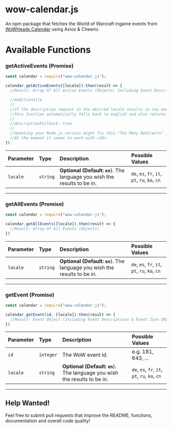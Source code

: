 # wow-calendar.js
An npm package that fetches the World of Warcraft ingame events from [WoWHeads Calendar](https://wowhead.com/events) using Axios & Cheerio.



# Available Functions

### getActiveEvents (Promise)

```js
const calendar = require("wow-calendar.js");

calendar.getActiveEvents([locale]).then(result => {
  //Result: Array Of All Active Events (Objects; Including Event Descriptions & Event Icon URLs)

  //Additionally
  //
  //If the description request in the desired locale results in too many redirects because of URL encoding
  //this function automatically falls back to english and also returns:
  //
  //descriptionFallback: true
  //
  //Updating your Node.js version might fix this "Too Many Redirects" issue. It did at least for me.
  //At the moment it seems to work with v18+.
})
```

| Parameter | Type | Description | Possible Values |
| :--- | :--- | :--- | :--- |
| `locale` | `string` | **Optional (Default: `en`**). The language you wish the results to be in.| `de`, `es`, `fr`, `it`, `pt`, `ru`, `ko`, `cn`

<hr>

### getAllEvents (Promise)

```js
const calendar = require("wow-calendar.js");

calendar.getAllEvents([locale]).then(result => {
  //Result: Array Of All Events (Objects)
})
```

| Parameter | Type | Description | Possible Values |
| :--- | :--- | :--- | :--- |
| `locale` | `string` | **Optional (Default: `en`**). The language you wish the results to be in.| `de`, `es`, `fr`, `it`, `pt`, `ru`, `ko`, `cn`

<hr>

### getEvent (Promise)

```js
const calendar = require("wow-calendar.js");

calendar.getEvent(id, [locale]).then(result => {
  //Result: Event Object (Including Event Descriptions & Event Icon URLs)
})
```

| Parameter | Type | Description | Possible Values |
| :--- | :--- | :--- | :--- |
| `id` | `integer` | The WoW event id. | e.g. 181, 643, ...
| `locale` | `string` | **Optional (Default: `en`**). The language you wish the results to be in.| `de`, `es`, `fr`, `it`, `pt`, `ru`, `ko`, `cn`

<hr>

## Help Wanted!
Feel free to submit pull requests that improve the README, functions, documentation and overall code quality!
